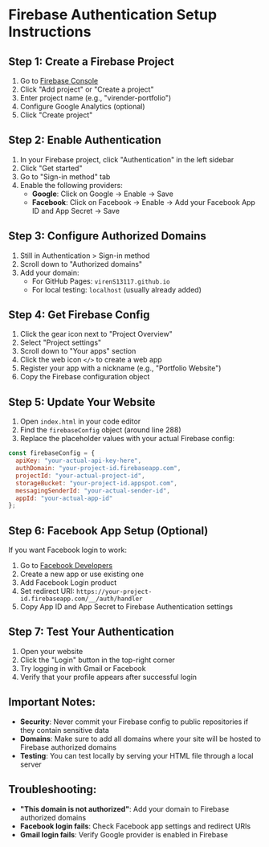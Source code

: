 # Firebase Authentication Setup Instructions

## Step 1: Create a Firebase Project

1. Go to [Firebase Console](https://console.firebase.google.com/)
2. Click "Add project" or "Create a project"
3. Enter project name (e.g., "virender-portfolio")
4. Configure Google Analytics (optional)
5. Click "Create project"

## Step 2: Enable Authentication

1. In your Firebase project, click "Authentication" in the left sidebar
2. Click "Get started"
3. Go to "Sign-in method" tab
4. Enable the following providers:
   - **Google**: Click on Google → Enable → Save
   - **Facebook**: Click on Facebook → Enable → Add your Facebook App ID and App Secret → Save

## Step 3: Configure Authorized Domains

1. Still in Authentication > Sign-in method
2. Scroll down to "Authorized domains"
3. Add your domain:
   - For GitHub Pages: `virenS13117.github.io`
   - For local testing: `localhost` (usually already added)

## Step 4: Get Firebase Config

1. Click the gear icon next to "Project Overview"
2. Select "Project settings"
3. Scroll down to "Your apps" section
4. Click the web icon `</>` to create a web app
5. Register your app with a nickname (e.g., "Portfolio Website")
6. Copy the Firebase configuration object

## Step 5: Update Your Website

1. Open `index.html` in your code editor
2. Find the `firebaseConfig` object (around line 288)
3. Replace the placeholder values with your actual Firebase config:

```javascript
const firebaseConfig = {
  apiKey: "your-actual-api-key-here",
  authDomain: "your-project-id.firebaseapp.com",
  projectId: "your-actual-project-id",
  storageBucket: "your-project-id.appspot.com",
  messagingSenderId: "your-actual-sender-id",
  appId: "your-actual-app-id"
};
```

## Step 6: Facebook App Setup (Optional)

If you want Facebook login to work:

1. Go to [Facebook Developers](https://developers.facebook.com/)
2. Create a new app or use existing one
3. Add Facebook Login product
4. Set redirect URI: `https://your-project-id.firebaseapp.com/__/auth/handler`
5. Copy App ID and App Secret to Firebase Authentication settings

## Step 7: Test Your Authentication

1. Open your website
2. Click the "Login" button in the top-right corner
3. Try logging in with Gmail or Facebook
4. Verify that your profile appears after successful login

## Important Notes:

- **Security**: Never commit your Firebase config to public repositories if they contain sensitive data
- **Domains**: Make sure to add all domains where your site will be hosted to Firebase authorized domains
- **Testing**: You can test locally by serving your HTML file through a local server

## Troubleshooting:

- **"This domain is not authorized"**: Add your domain to Firebase authorized domains
- **Facebook login fails**: Check Facebook app settings and redirect URIs
- **Gmail login fails**: Verify Google provider is enabled in Firebase
